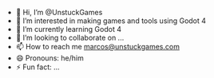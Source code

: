 - 👋 Hi, I’m @UnstuckGames
- 👀 I’m interested in making games and tools using Godot 4
- 🌱 I’m currently learning Godot 4
- 💞️ I’m looking to collaborate on ...
- 📫 How to reach me marcos@unstuckgames.com
- 😄 Pronouns: he/him
- ⚡ Fun fact: ...

<!---
UnstuckGames/UnstuckGames is a ✨ special ✨ repository because its `README.md` (this file) appears on your GitHub profile.
You can click the Preview link to take a look at your changes.
--->
